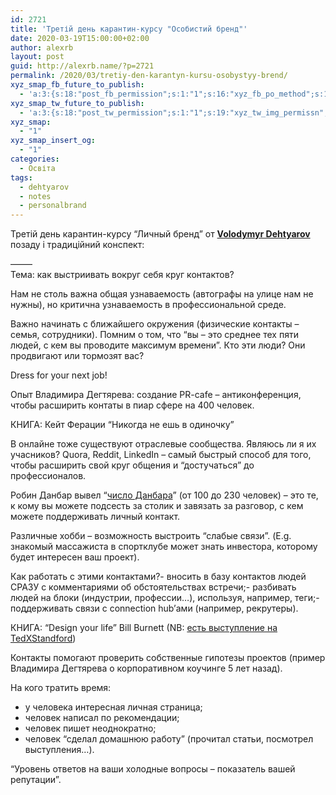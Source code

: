 ```yaml
---
id: 2721
title: 'Третій день карантин-курсу "Особистий бренд"'
date: 2020-03-19T15:00:00+02:00
author: alexrb
layout: post
guid: http://alexrb.name/?p=2721
permalink: /2020/03/tretiy-den-karantyn-kursu-osobystyy-brend/
xyz_smap_fb_future_to_publish:
  - 'a:3:{s:18:"post_fb_permission";s:1:"1";s:16:"xyz_fb_po_method";s:1:"2";s:14:"xyz_fb_message";s:51:"{BLOG_TITLE} - {POST_TITLE}{POST_TITLE}{POST_TITLE}";}'
xyz_smap_tw_future_to_publish:
  - 'a:3:{s:18:"post_tw_permission";s:1:"1";s:19:"xyz_tw_img_permissn";s:1:"1";s:14:"xyz_tw_message";s:26:"{POST_TITLE} - {PERMALINK}";}'
xyz_smap:
  - "1"
xyz_smap_insert_og:
  - "1"
categories:
  - Освіта
tags:
  - dehtyarov
  - notes
  - personalbrand
---
```

Третій день карантин-курсу &#8220;Личный бренд&#8221; от [**Volodymyr Dehtyarov**](https://www.facebook.com/vdehtyarov?__cft__[0]=AZUFX9vxXA1PBAn1N6emdSFrwKgUUdcVmn1goHeWvt2OBgT_iixZE2CRrKb_1hlQfu9ctWnx_DuzE2zL8M7oZOKDH_T4M83bU48lSprDXuKtZ6EnCGZ7VFU55_xI4L74AI8&__tn__=-]K-R) позаду і традиційний конспект:

&#8212;&#8212;&#8211;  
Тема: как выстриивать вокруг себя круг контактов?

Нам не столь важна общая узнаваемость (автографы на улице нам не нужны), но критична узнаваемость в профессиональной среде.

Важно начинать с ближайшего окружения (физические контакты &#8211; семья, сотрудники). Помним о том, что &#8220;вы &#8211; это среднее тех пяти людей, с кем вы проводите максимум времени&#8221;. Кто эти люди? Они продвигают или тормозят вас?

Dress for your next job!

Опыт Владимира Дегтярева: создание PR-cafe &#8211; антиконференция, чтобы расширить контаты в пиар сфере на 400 человек.

КНИГА: Кейт Ферации &#8220;Никогда не ешь в одиночку&#8221;

В онлайне тоже существуют отраслевые сообщества. Являюсь ли я их учасников? Quora, Reddit, LinkedIn &#8211; самый быстрый способ для того, чтобы расширить свой круг общения и &#8220;достучаться&#8221; до профессионалов.

Робин Данбар вывел &#8220;[число Данбара](https://uk.wikipedia.org/wiki/%D0%A7%D0%B8%D1%81%D0%BB%D0%BE_%D0%94%D0%B0%D0%BD%D0%B1%D0%B0%D1%80%D0%B0)&#8221; (от 100 до 230 человек) &#8211; это те, к кому вы можете подсесть за столик и завязать за разговор, с кем можете поддерживать личный контакт.

Различные хобби &#8211; возможность выстроить &#8220;слабые связи&#8221;. (E.g. знакомый массажиста в спортклубе может знать инвестора, которому будет интересен ваш проект).

Как работать с этими контактами?- вносить в базу контактов людей СРАЗУ с комментариями об обстоятельствах встречи;- разбивать людей на блоки (индустрии, профессии&#8230;), используя, например, теги;- поддерживать связи с connection hub&#8217;ами (например, рекрутеры).

КНИГА: &#8220;Design your life&#8221; Bill Burnett (NB: [есть выступление на TedXStandford](https://www.google.com/url?sa=t&rct=j&q=&esrc=s&source=web&cd=1&cad=rja&uact=8&ved=2ahUKEwjdnMW2jqnoAhVlpYsKHcp-BLMQwqsBMAB6BAgSEAQ&url=https%3A%2F%2Fwww.youtube.com%2Fwatch%3Fv%3DSemHh0n19LA&usg=AOvVaw1aaW7ixjsGxy8dvQJ5Ln61))

Контакты помогают проверить собственные гипотезы проектов (пример Владимира Дегтярева о корпоративном коучинге 5 лет назад).

На кого тратить время:

  * у человека интересная личная страница;
  * человек написал по рекомендации;
  * человек пишет неоднократно;
  * человек &#8220;сделал домашнюю работу&#8221; (прочитал статьи, посмотрел выступления&#8230;).

&#8220;Уровень ответов на ваши холодные вопросы &#8211; показатель вашей репутации&#8221;.
